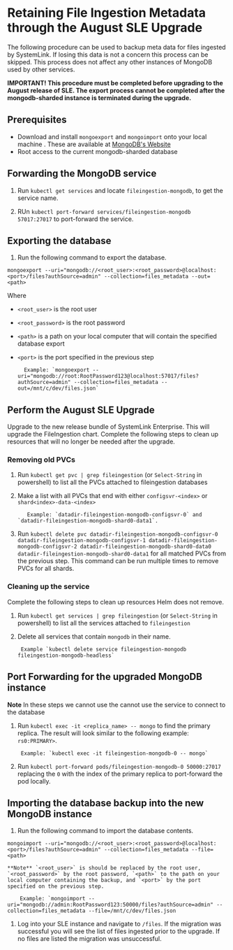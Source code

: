 # Retaining File Ingestion Metadata through the August SLE Upgrade

The following procedure can be used to backup meta data for files ingested by SystemLink. If losing this data is not a concern this process can be skipped. This process does not affect any other instances of MongoDB used by other services.

**IMPORTANT! This procedure must be completed before upgrading to the August release of SLE. The export process cannot be completed after the mongodb-sharded instance is terminated during the upgrade.**

## Prerequisites

- Download and install `mongoexport` and `mongoimport` onto your local machine . These are available at [MongoDB's Website](https://www.mongodb.com/try/download/database-tools)
- Root access to the current mongodb-sharded database

## Forwarding the MongoDB service

1. Run `kubectl get services` and locate `fileingestion-mongodb`, to get the service name.

1. RUn `kubectl port-forward services/fileingestion-mongodb 57017:27017` to port-forward the service.


## Exporting the database

1. Run the following command to export the database.

  `mongoexport --uri="mongodb://<root_user>:<root_password>@localhost:<port>/files?authSource=admin" --collection=files_metadata --out=<path>`
  
  Where 


-  `<root_user>` is the root user
-  `<root_password>` is the root password
- `<path>` is a path on your local computer that will contain the specified database export
- `<port>` is the port specified in the previous step


        Example: `mongoexport --uri="mongodb://root:RootPassword123@localhost:57017/files?authSource=admin" --collection=files_metadata --out=/mnt/c/dev/files.json`

## Perform the August SLE Upgrade

Upgrade to the new release bundle of SystemLink Enterprise. This will upgrade the FileIngestion chart. Complete the following steps to clean up resources that will no longer be needed after the upgrade.


### Removing old PVCs

1. Run `kubectl get pvc | grep fileingestion` (or `Select-String` in powershell) to list all the PVCs attached to fileingestion databases
1. Make a list with all PVCs that end with either `configsvr-<index>` or `shard<index>-data-<index>`

          Example: `datadir-fileingestion-mongodb-configsvr-0` and `datadir-fileingestion-mongodb-shard0-data1`.

1. Run `kubectl delete pvc datadir-fileingestion-mongodb-configsvr-0 datadir-fileingestion-mongodb-configsvr-1 datadir-fileingestion-mongodb-configsvr-2 datadir-fileingestion-mongodb-shard0-data0 datadir-fileingestion-mongodb-shard0-data1` for all matched PVCs from the previous step. This command can be run multiple times to remove PVCs for all shards.

### Cleaning up the service

Complete the following steps to clean up resources Helm does not remove. 


1. Run `kubectl get services | grep fileingestion` (or `Select-String` in powershell) to list all the services attached to `fileingestion`
1. Delete all services that contain `mongodb` in their name.

        Example `kubectl delete service fileingestion-mongodb fileingestion-mongodb-headless`

## Port Forwarding for the upgraded MongoDB instance

**Note** In these steps we cannot use the cannot use the service to connect to the database

1. Run `kubectl exec -it <replica_name> -- mongo` to find the primary replica. The result will look similar to the following example: `rs0:PRIMARY>`.


        Example: `kubectl exec -it fileingestion-mongodb-0 -- mongo`

1. Run `kubectl port-forward pods/fileingestion-mongodb-0 50000:27017` replacing the `0` with the index of the primary replica to port-forward the pod locally.


## Importing the database backup into the new MongoDB instance

1. Run the following command to import the database contents.

`mongoimport --uri="mongodb://<root_user>:<root_password>@localhost:<port>/files?authSource=admin" --collection=files_metadata --file=<path>`


    **Note** `<root_user>` is should be replaced by the root user, `<root_password>` by the root password, `<path>` to the path on your local computer containing the backup, and `<port>` by the port specified on the previous step.

        Example: `mongoimport --uri="mongodb://admin:RootPassword123:50000/files?authSource=admin" --collection=files_metadata --file=/mnt/c/dev/files.json

1. Log into your SLE instance and navigate to `/files`. If the migration was successful you will see the list of files ingested prior to the upgrade. If no files are listed the migration was unsuccessful.
